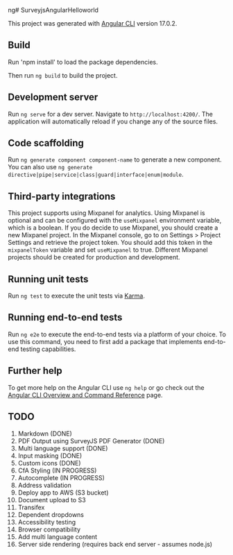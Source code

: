 ng# SurveyjsAngularHelloworld

This project was generated with [Angular CLI](https://github.com/angular/angular-cli) version 17.0.2.


## Build

Run 'npm install' to load the package dependencies.

Then run `ng build` to build the project. 

## Development server

Run `ng serve` for a dev server. Navigate to `http://localhost:4200/`. The application will automatically reload if you change any of the source files.

## Code scaffolding

Run `ng generate component component-name` to generate a new component. You can also use `ng generate directive|pipe|service|class|guard|interface|enum|module`.

## Third-party integrations

This project supports using Mixpanel for analytics. Using Mixpanel is optional and can be configured
with the `useMixpanel` environment variable, which is a boolean. If you do decide to use Mixpanel, you
should create a new Mixpanel project. In the Mixpanel console, go to on Settings > Project Settings
and retrieve the project token. You should add this token in the `mixpanelToken` variable and set `useMixpanel` to true. Different Mixpanel projects should be created for production and development.

## Running unit tests

Run `ng test` to execute the unit tests via [Karma](https://karma-runner.github.io).

## Running end-to-end tests

Run `ng e2e` to execute the end-to-end tests via a platform of your choice. To use this command, you need to first add a package that implements end-to-end testing capabilities.

## Further help

To get more help on the Angular CLI use `ng help` or go check out the [Angular CLI Overview and Command Reference](https://angular.io/cli) page.

## TODO

1. Markdown (DONE)
1. PDF Output using SurveyJS PDF Generator (DONE)
1. Multi language support (DONE)
1. Input masking (DONE)
1. Custom icons (DONE)
1. CfA Styling (IN PROGRESS)
1. Autocomplete (IN PROGRESS)
1. Address validation
1. Deploy app to AWS (S3 bucket)
1. Document upload to S3
1. Transifex
1. Dependent dropdowns
1. Accessibility testing
1. Browser compatibility
1. Add multi language content
1. Server side rendering (requires back end server - assumes node.js)
